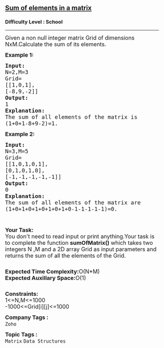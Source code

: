 <h2><a href="https://www.geeksforgeeks.org/problems/sum-of-elements-in-a-matrix2000/1?page=1&difficulty=School&status=unsolved&sortBy=accuracy">Sum of elements in a matrix</a></h2><h3>Difficulty Level : School</h3><hr><div class="problems_problem_content__Xm_eO"><p><span style="font-size:18px">Given a non null integer matrix Grid of dimensions NxM.Calculate the sum of its elements.</span></p>

<p><span style="font-size:18px"><strong>Example 1:</strong></span></p>

<pre><span style="font-size:18px"><strong>Input:</strong>
N=2,M=3
Grid=
[[1,0,1],
[-8,9,-2]]
<strong>Output:</strong>
1
<strong>Explanation:</strong>
The sum of all elements of the matrix is 
(1+0+1-8+9-2)=1.</span></pre>

<p><span style="font-size:18px"><strong>Example 2:</strong></span></p>

<pre><span style="font-size:18px"><strong>Input:</strong>
N=3,M=5
Grid=
[[1,0,1,0,1],
[0,1,0,1,0],
[-1,-1,-1,-1,-1]]
<strong>Output:</strong>
0
<strong>Explanation:</strong>
The sum of all elements of the matrix are
(1+0+1+0+1+0+1+0+1+0-1-1-1-1-1)=0.</span></pre>

<p><br>
<br>
<span style="font-size:18px"><strong>Your Task:</strong><br>
You don't need to read input or print anything.Your task is to complete the function <strong>sumOfMatrix()</strong> which takes two integers N ,M and a 2D array Grid as input parameters and returns the sum of all the elements of the Grid.</span></p>

<p><br>
<span style="font-size:18px"><strong>Expected Time Complexity:</strong>O(N*M)<br>
<strong>Expected Auxillary Space:</strong>O(1)</span></p>

<p><br>
<span style="font-size:18px"><strong>Constraints:</strong><br>
1&lt;=N,M&lt;=1000<br>
-1000&lt;=Grid[i][j]&lt;=1000</span></p>
</div><p><span style=font-size:18px><strong>Company Tags : </strong><br><code>Zoho</code>&nbsp;<br><p><span style=font-size:18px><strong>Topic Tags : </strong><br><code>Matrix</code>&nbsp;<code>Data Structures</code>&nbsp;